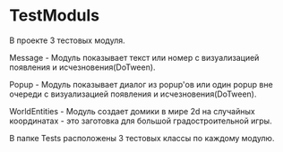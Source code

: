 # TestModuls

В проекте 3 тестовых модуля.

Message - Модуль показывает текст или номер с визуализацией появления и исчезновения(DoTween).

Popup - Модуль показывает диалог из popup'ов или один popup вне очереди с визуализацией появления и исчезновения(DoTween).

WorldEntities - Модуль создает домики в мире 2d на случайных координатах - это заготовка для большой градостроительной игры. 

В папке Tests расположены 3 тестовых классы по каждому модулю.
